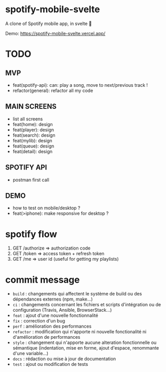 # spotify-mobile-svelte

A clone of Spotify mobile app, in svelte 🚀

Demo: https://spotify-mobile-svelte.vercel.app/

# TODO

## MVP

- feat(spotify-api): can: play a song, move to next/previous track !
- refactor(general): refactor all my code

## MAIN SCREENS

- list all screens
- feat(home): design
- feat(player): design
- feat(search): design
- feat(mylib): design
- feat(queue): design
- feat(detail): design

## SPOTIFY API

- postman first call

## DEMO

- how to test on mobile/desktop ?
- feat(>iphone): make responsive for desktop ?

# spotify flow

1. GET /authorize => authorization code
2. GET /token => access token + refresh token
3. GET /me => user id (useful for getting my playlists)

# commit message

- `build` : changements qui affectent le système de build ou des dépendances externes (npm, make...)
- `ci` : changements concernant les fichiers et scripts d'intégration ou de configuration (Travis, Ansible, BrowserStack...)
- `feat` : ajout d'une nouvelle fonctionnalité
- `fix` : correction d'un bug
- `perf` : amélioration des performances
- `refactor` : modification qui n'apporte ni nouvelle fonctionalité ni d'amélioration de performances
- `style` : changement qui n'apporte aucune alteration fonctionnelle ou sémantique (indentation, mise en forme, ajout d'espace, renommante d'une variable...)
- `docs` : rédaction ou mise à jour de documentation
- `test` : ajout ou modification de tests
